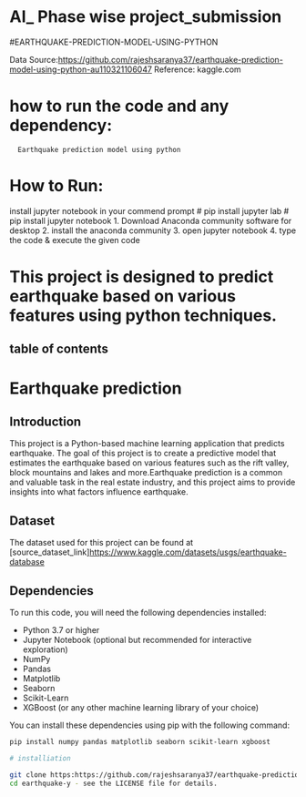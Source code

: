 # AI_ Phase wise project_submission
#EARTHQUAKE-PREDICTION-MODEL-USING-PYTHON

Data Source:https://github.com/rajeshsaranya37/earthquake-prediction-model-using-python-au110321106047
Reference: kaggle.com

# how to run the code and any dependency:
      Earthquake prediction model using python

# How to Run:
install jupyter notebook in your commend prompt
    # pip install jupyter lab
    # pip install jupyter notebook
                 1. Download Anaconda community software for desktop
                 2. install the anaconda community
                 3. open jupyter notebook
                 4. type the code & execute the given code


# This project is designed to predict earthquake based on various features using python techniques.

## table of contents

# Earthquake prediction

## Introduction
This project is a Python-based machine learning application that predicts earthquake. The goal of this project is to create a predictive model that estimates the earthquake based on various features such as the rift valley, block mountains and lakes  and more.Earthquake prediction is a common and valuable task in the real estate industry, and this project aims to provide insights into what factors influence earthquake.

## Dataset
The dataset used for this project can be found at [source_dataset_link]https://www.kaggle.com/datasets/usgs/earthquake-database

## Dependencies
To run this code, you will need the following dependencies installed:

- Python 3.7 or higher
- Jupyter Notebook (optional but recommended for interactive exploration)
- NumPy
- Pandas
- Matplotlib
- Seaborn
- Scikit-Learn
- XGBoost (or any other machine learning library of your choice)

You can install these dependencies using pip with the following command:

```bash
pip install numpy pandas matplotlib seaborn scikit-learn xgboost

# installiation

git clone https:https://github.com/rajeshsaranya37/earthquake-prediction-model-using-python-au110321106047
cd earthquake-y - see the LICENSE file for details.
